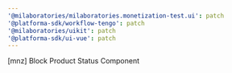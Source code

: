 ```yaml
---
'@milaboratories/milaboratories.monetization-test.ui': patch
'@platforma-sdk/workflow-tengo': patch
'@milaboratories/uikit': patch
'@platforma-sdk/ui-vue': patch
---
```


[mnz] Block Product Status Component
